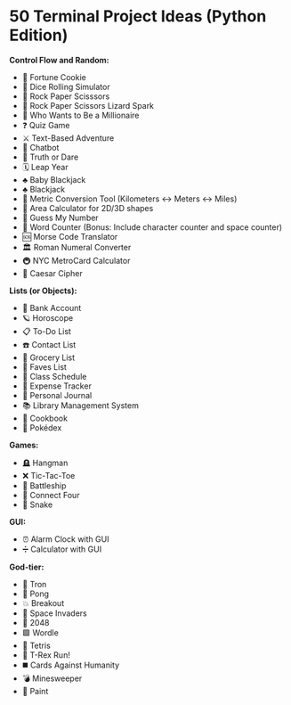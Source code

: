 # 50 Terminal Project Ideas (Python Edition)

**Control Flow and Random:**

- 🥠 Fortune Cookie
- 🎲 Dice Rolling Simulator
- 🫱 Rock Paper Scisssors
- 🫱 Rock Paper Scissors Lizard Spark
- 🤑 Who Wants to Be a Millionaire
- ❓ Quiz Game
- ⚔️ Text-Based Adventure
- 🤖 Chatbot
- 🙈 Truth or Dare
- 🗓 Leap Year
- ♣️ Baby Blackjack
- ♣️ Blackjack
- 📏 Metric Conversion Tool (Kilometers <-> Meters <-> Miles)
- 📐 Area Calculator for 2D/3D shapes
- 🔢 Guess My Number
- 🔡 Word Counter (Bonus: Include character counter and space counter)
- 🆘 Morse Code Translator
- 🏛 Roman Numeral Converter
- 🚇 NYC MetroCard Calculator
- 🔐 Caesar Cipher

**Lists (or Objects):**

- 🏦 Bank Account
- 🪐 Horoscope
- 📋 To-Do List
- ☎️ Contact List
- 🛒 Grocery List
- 💖 Faves List
- 📝 Class Schedule
- 💸 Expense Tracker
- 📓 Personal Journal
- 📚 Library Management System
- 🍲 Cookbook
- 🔎 Pokédex

**Games:**

- 🪦 Hangman
- ❌ Tic-Tac-Toe
- 🚢 Battleship
- 🔴 Connect Four
- 🐍 Snake

**GUI:**

- ⏰ Alarm Clock with GUI
- ➗ Calculator with GUI

**God-tier:**

- 💨 Tron
- 🏓 Pong
- 💥 Breakout
- 👾 Space Invaders
- 🧠 2048
- 🟩 Wordle
- 🧱 Tetris
- 🦖 T-Rex Run!
- ◼️ Cards Against Humanity
- 💣 Minesweeper
- 🎨 Paint
